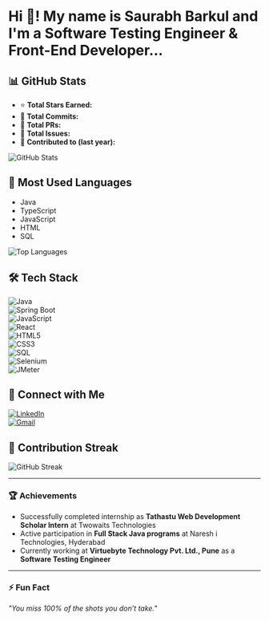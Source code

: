 # Hi 👋! My name is Saurabh Barkul and I'm a Software Testing Engineer & Front-End Developer...

## 📊 GitHub Stats  
- ⭐ **Total Stars Earned:**  
- 🔄 **Total Commits:**  
- 🔀 **Total PRs:**  
- 📝 **Total Issues:**  
- 🎯 **Contributed to (last year):**  

![GitHub Stats](https://github-readme-stats.vercel.app/api?username=your-username&show_icons=true&theme=dark)  

## 🚀 Most Used Languages  
- Java  
- TypeScript  
- JavaScript  
- HTML  
- SQL  

![Top Languages](https://github-readme-stats.vercel.app/api/top-langs/?username=your-username&layout=compact&theme=dark)  

## 🛠 Tech Stack  
![Java](https://img.shields.io/badge/-Java-007396?style=flat&logo=java&logoColor=white)  
![Spring Boot](https://img.shields.io/badge/-Spring_Boot-6DB33F?style=flat&logo=spring&logoColor=white)  
![JavaScript](https://img.shields.io/badge/-JavaScript-F7DF1E?style=flat&logo=javascript&logoColor=black)  
![React](https://img.shields.io/badge/-React-61DAFB?style=flat&logo=react&logoColor=white)  
![HTML5](https://img.shields.io/badge/-HTML5-E34F26?style=flat&logo=html5&logoColor=white)  
![CSS3](https://img.shields.io/badge/-CSS3-1572B6?style=flat&logo=css3&logoColor=white)  
![SQL](https://img.shields.io/badge/-SQL-4479A1?style=flat&logo=oracle&logoColor=white)  
![Selenium](https://img.shields.io/badge/-Selenium-43B02A?style=flat&logo=selenium&logoColor=white)  
![JMeter](https://img.shields.io/badge/-JMeter-D22128?style=flat&logo=apachejmeter&logoColor=white)  

## 🔗 Connect with Me  
[![LinkedIn](https://img.shields.io/badge/LinkedIn-0077B5?style=for-the-badge&logo=linkedin&logoColor=white)](https://www.linkedin.com/in/saurabh-barkul-177176229/)  
[![Gmail](https://img.shields.io/badge/Gmail-D14836?style=for-the-badge&logo=gmail&logoColor=white)](mailto:saurabhbarkul007@gmail.com)  

## 📅 Contribution Streak  
![GitHub Streak](https://github-readme-streak-stats.herokuapp.com/?user=your-username&theme=dark)  

---

### 🏆 Achievements  
- Successfully completed internship as **Tathastu Web Development Scholar Intern** at Twowaits Technologies  
- Active participation in **Full Stack Java programs** at Naresh i Technologies, Hyderabad  
- Currently working at **Virtuebyte Technology Pvt. Ltd., Pune** as a **Software Testing Engineer**  

---

### ⚡ Fun Fact  
*"You miss 100% of the shots you don’t take."*  

